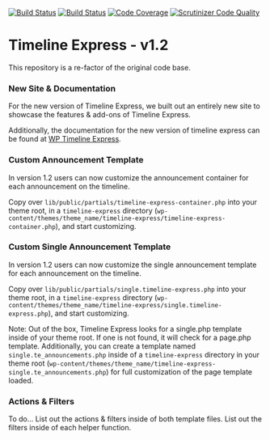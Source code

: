 [![Build Status](https://travis-ci.org/EvanHerman/Timeline-Express.svg?branch=master)](https://travis-ci.org/EvanHerman/Timeline-Express)
[![Build Status](https://scrutinizer-ci.com/g/EvanHerman/Timeline-Express/badges/build.png?b=Refactor---v1.2)](https://scrutinizer-ci.com/g/EvanHerman/Timeline-Express/build-status/Refactor---v1.2)
[![Code Coverage](https://scrutinizer-ci.com/g/EvanHerman/Timeline-Express/badges/coverage.png?b=Refactor---v1.2)](https://scrutinizer-ci.com/g/EvanHerman/Timeline-Express/?branch=Refactor---v1.2)
[![Scrutinizer Code Quality](https://scrutinizer-ci.com/g/EvanHerman/Timeline-Express/badges/quality-score.png?b=Refactor---v1.2)](https://scrutinizer-ci.com/g/EvanHerman/Timeline-Express/?branch=Refactor---v1.2)

# Timeline Express - v1.2
This repository is a re-factor of the original code base.

### New Site & Documentation
For the new version of Timeline Express, we built out an entirely new site to showcase the features & add-ons of Timeline Express.

Additionally, the documentation for the new version of timeline express can be found at [WP Timeline Express](http://www.wp-timelineexpress.com/documentation).

### Custom Announcement Template
In version 1.2 users can now customize the announcement container for each announcement on the timeline.

Copy over `lib/public/partials/timeline-express-container.php` into your theme root, in a `timeline-express` directory (`wp-content/themes/theme_name/timeline-express/timeline-express-container.php`), and start customizing.

### Custom Single Announcement Template
In version 1.2 users can now customize the single announcement template for each announcement on the timeline.

Copy over `lib/public/partials/single.timeline-express.php` into your theme root, in a `timeline-express` directory (`wp-content/themes/theme_name/timeline-express/single.timeline-express.php`), and start customizing.

Note: Out of the box, Timeline Express looks for a single.php template inside of your theme root. If one is not found, it will check for a page.php template. Additionally, you can create a template named `single.te_announcements.php` inside of a `timeline-express` directory in your theme root (`wp-content/themes/theme_name/timeline-express-single.te_announcements.php`) for full customization of the page template loaded.

### Actions & Filters

To do...
List out the actions & filters inside of both template files.
List out the filters inside of each helper function.
